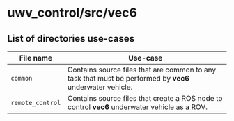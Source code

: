 # uwv_control/src/vec6

## List of directories use-cases

| File name | Use-case |
| --- | --- |
| `common` |  Contains source files that are common to any task that must be performed by **vec6** underwater vehicle. |
| `remote_control` |  Contains source files that create a ROS node to control **vec6** underwater vehicle as a ROV. |